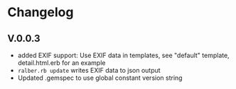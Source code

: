 Changelog
==========

V.0.0.3
-------
* added EXIF support: Use EXIF data in templates, see "default" template, detail.html.erb for an example
* <code>ralber.rb update</code> writes EXIF data to json output
* Updated .gemspec to use global constant version string

